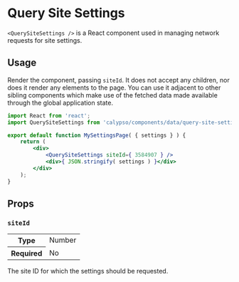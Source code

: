 # Query Site Settings

`<QuerySiteSettings />` is a React component used in managing network requests for site settings.

## Usage

Render the component, passing `siteId`. It does not accept any children, nor does it render any elements to the page. You can use it adjacent to other sibling components which make use of the fetched data made available through the global application state.

```jsx
import React from 'react';
import QuerySiteSettings from 'calypso/components/data/query-site-settings';

export default function MySettingsPage( { settings } ) {
	return (
		<div>
			<QuerySiteSettings siteId={ 3584907 } />
			<div>{ JSON.stringify( settings ) }</div>
		</div>
	);
}
```

## Props

### `siteId`

<table>
	<tr><th>Type</th><td>Number</td></tr>
	<tr><th>Required</th><td>No</td></tr>
</table>

The site ID for which the settings should be requested.
